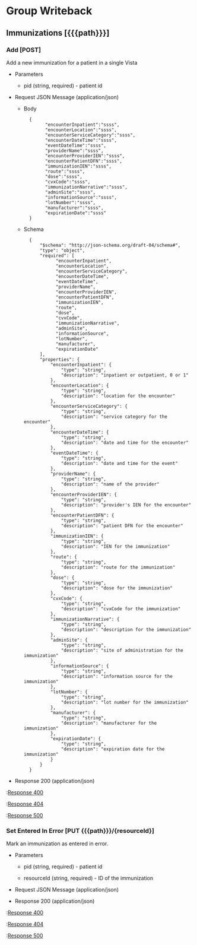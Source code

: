 # Group Writeback

## Immunizations [{{{path}}}]

### Add [POST]

Add a new immunization for a patient in a single Vista

+ Parameters

    + pid (string, required) - patient id


+ Request JSON Message (application/json)

    + Body

            {
                  "encounterInpatient":"ssss",
                  "encounterLocation":"ssss",
                  "encounterServiceCategory":"ssss",
                  "encounterDateTime":"ssss",
                  "eventDateTime":"ssss",
                  "providerName":"ssss",
                  "encounterProviderIEN":"ssss",
                  "encounterPatientDFN":"ssss",
                  "immunizationIEN":"ssss",
                  "route":"ssss",
                  "dose":"ssss",
                  "cvxCode":"ssss",
                  "immunizationNarrative":"ssss",
                  "adminSite":"ssss",
                  "informationSource":"ssss",
                  "lotNumber":"ssss",
                  "manufacturer":"ssss",
                  "expirationDate":"ssss"
            }

    + Schema

            {
                "$schema": "http://json-schema.org/draft-04/schema#",
                "type": "object",
                "required": [
                      "encounterInpatient",
                      "encounterLocation",
                      "encounterServiceCategory",
                      "encounterDateTime",
                      "eventDateTime",
                      "providerName",
                      "encounterProviderIEN",
                      "encounterPatientDFN",
                      "immunizationIEN",
                      "route",
                      "dose",
                      "cvxCode",
                      "immunizationNarrative",
                      "adminSite",
                      "informationSource",
                      "lotNumber",
                      "manufacturer",
                      "expirationDate"
                ],
                "properties": {
                    "encounterInpatient": {
                        "type": "string",
                        "description": "inpatient or outpatient, 0 or 1"
                    },
                    "encounterLocation": {
                        "type": "string",
                        "description": "location for the encounter"
                    },
                    "encounterServiceCategory": {
                        "type": "string",
                        "description": "service category for the encounter"
                    },
                    "encounterDateTime": {
                        "type": "string",
                        "description": "date and time for the encounter"
                    },
                    "eventDateTime": {
                        "type": "string",
                        "description": "date and time for the event"
                    },
                    "providerName": {
                        "type": "string",
                        "description": "name of the provider"
                    },
                    "encounterProviderIEN": {
                        "type": "string",
                        "description": "provider's IEN for the encounter"
                    },
                    "encounterPatientDFN": {
                        "type": "string",
                        "description": "patient DFN for the encounter"
                    },
                    "immunizationIEN": {
                        "type": "string",
                        "description": "IEN for the immunization"
                    },
                    "route": {
                        "type": "string",
                        "description": "route for the immunization"
                    },
                    "dose": {
                        "type": "string",
                        "description": "dose for the immunization"
                    },
                    "cvxCode": {
                        "type": "string",
                        "description": "cvxCode for the immunization"
                    },
                    "immunizationNarrative": {
                        "type": "string",
                        "description": "description for the immunization"
                    },
                    "adminSite": {
                        "type": "string",
                        "description": "site of administration for the immunization"
                    },
                    "informationSource": {
                        "type": "string",
                        "description": "information source for the immunization"
                    },
                    "lotNumber": {
                        "type": "string",
                        "description": "lot number for the immunization"
                    },
                    "manufacturer": {
                        "type": "string",
                        "description": "manufacturer for the immunization"
                    },
                    "expirationDate": {
                        "type": "string",
                        "description": "expiration date for the immunization"
                    }
                }
            }

+ Response 200 (application/json)

:[Response 400]({{{common}}}/responses/400.md)

:[Response 404]({{{common}}}/responses/404.md)

:[Response 500]({{{common}}}/responses/500.md)


### Set Entered In Error [PUT {{{path}}}/{resourceId}]

Mark an immunization as entered in error.

+ Parameters

    + pid (string, required) - patient id

    + resourceId (string, required) - ID of the immunization

+ Request JSON Message (application/json)

+ Response 200 (application/json)

:[Response 400]({{{common}}}/responses/400.md)

:[Response 404]({{{common}}}/responses/404.md)

:[Response 500]({{{common}}}/responses/500.md)
